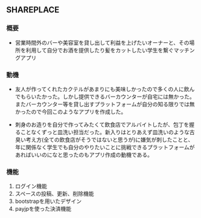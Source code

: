 ## SHAREPLACE

### 概要
- 営業時間外のバーや美容室を貸し出して利益を上げたいオーナーと、その場所を利用して自分でお酒を提供したり髪をカットしたい学生を繋ぐマッチングアプリ

### 動機
- 友人が作ってくれたカクテルがあまりにも美味しかったので多くの人に飲んでもらいたかった。しかし提供できるバーカウンターが自宅には無かった。またバーカウンター等を貸し出すプラットフォームが自分の知る限りでは無かったので今回このようなアプリを作成した。

- 刺身のお造りを自分で作ってみたくて飲食店でアルバイトしたが、包丁を握ることなくずっと皿洗い担当だった。新入りはとりあえず皿洗いのような古臭い考え方(全ての飲食店がそうではないと思うが)に嫌気が刺したことと、年に関係なく学生でも自分のやりたいことに挑戦できるプラットフォームがあればいいのになと思ったのもアプリ作成の動機である。

### 機能
1. ログイン機能
1. スペースの投稿、更新、削除機能
1. bootstrapを用いたデザイン
1. payjpを使った決済機能    
